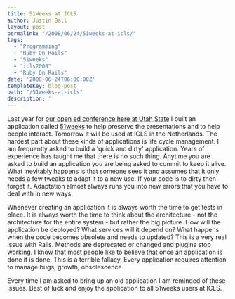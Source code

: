```yaml
---
title: 51Weeks at ICLS
author: Justin Ball
layout: post
permalink: "/2008/06/24/51weeks-at-icls/"
tags:
  - "Programming"
  - "Ruby On Rails"
  - "51weeks"
  - "icls2008"
  - "Ruby On Rails"
date: '2008-06-24T06:00:00Z'
templateKey: blog-post
path: "/51weeks-at-icls"
description: ''
---
```


Last year for [our open ed conference here at Utah State][1] I built an application called [51weeks][2] to help preserve the presentations and to help people interact. Tomorrow it will be used at ICLS in the Netherlands. The hardest part about these kinds of applications is life cycle management. I am frequently asked to build a 'quick and dirty' application. Years of experience has taught me that there is no such thing. Anytime you are asked to build an application you are being asked to commit to keep it alive. What inevitably happens is that someone sees it and assumes that it only needs a few tweaks to adapt it to a new use. If your code is to dirty then forget it. Adaptation almost always runs you into new errors that you have to deal with in new ways.

 [1]: http://cosl.usu.edu/events/opened2008
 [2]: http://www.51weeks.com

Whenever creating an application it is always worth the time to get tests in place. It is always worth the time to think about the architecture - not the architecture for the entire system - but rather the big picture. How will the application be deployed? What services will it depend on? What happens when the code becomes obsolete and needs to updated? This is a very real issue with Rails. Methods are deprecated or changed and plugins stop working. I know that most people like to believe that once an application is done it is done. This is a terrible fallacy. Every application requires attention to manage bugs, growth, obsolescence.

Every time I am asked to bring up an old application I am reminded of these issues. Best of luck and enjoy the application to all 51weeks users at ICLS.
